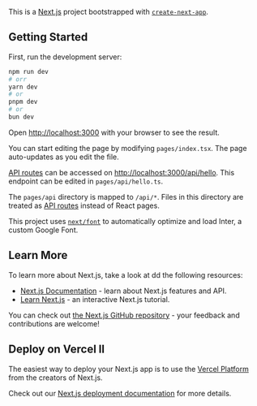 This is a [Next.js](https://nextjs.org/) project bootstrapped with [`create-next-app`](https://github.com/vercel/next.js/tree/canary/packages/create-next-app).

## Getting Started

First, run the development server:

```bash
npm run dev
# orr
yarn dev
# or
pnpm dev
# or
bun dev
```

Open [http://localhost:3000](http://localhost:3000) with your browser to see the result.

You can start editing the page by modifying `pages/index.tsx`. The page auto-updates as you edit the file.

[API routes](https://nextjs.org/docs/api-routes/introduction) can be accessed on [http://localhost:3000/api/hello](http://localhost:3000/api/hello). This endpoint can be edited in `pages/api/hello.ts`.

The `pages/api` directory is mapped to `/api/*`. Files in this directory are treated as [API routes](https://nextjs.org/docs/api-routes/introduction) instead of React pages.

This project uses [`next/font`](https://nextjs.org/docs/basic-features/font-optimization) to automatically optimize and load Inter, a custom Google Font.

## Learn More

To learn more about Next.js, take a look at  dd the following resources:

- [Next.js Documentation](https://nextjs.org/docs) - learn about Next.js features and API.
- [Learn Next.js](https://nextjs.org/learn) - an interactive Next.js tutorial.

You can check out [the Next.js GitHub repository](https://github.com/vercel/next.js/) - your feedback and contributions are welcome!

## Deploy on Vercel ll

The easiest way to deploy your Next.js app is to use the [Vercel Platform](https://vercel.com/new?utm_medium=default-template&filter=next.js&utm_source=create-next-app&utm_campaign=create-next-app-readme) from the creators of Next.js.

Check out our [Next.js deployment documentation](https://nextjs.org/docs/deployment) for more details.





<!-- Fix Hydration Error -->

<!-- const [isClient, setIsClient] = useState(false);

useEffect(() => {
  setIsClient(true);
}, []);

return (
  <button>
    {isClient && currentUser ? (
      <Image
        src={currentUser.avatar || "/avatar.png"}
        width={32}
        height={32}
        alt="Profile Image"
        className="rounded-full w-10 shrink"
      />
    ) : (
      <Image
        src="/avatar.png"
        width={32}
        height={32}
        alt="Placeholder Image"
        className="rounded-full w-10 shrink"
      />
    )}
  </button>
); -->



<!-- 
   Example of query

   const { data, error, isLoading } = useApiQuery(
     ['users'],  
     '/users',   
   );

 or

 const { data: userData } = useApiQuery(['user', userId], `/users/${userId}`);



 const mutation = useApiMutation('/users');

 const handleCreateUser = async () => {
   mutation.mutate({ name: 'New User' }, {
     onSuccess: () => {
       console.log('User created successfully');
     },
     onError: (error) => {
       console.error('Error creating user:', error);
     },
   });
 }; -->

